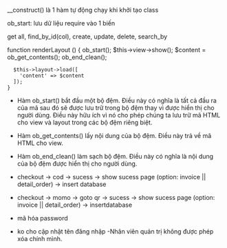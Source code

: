 \_\_construct() là 1 hàm tự động chạy khi khởi tạo class

ob_start: lưu dữ liệu require vào 1 biến

get all, find_by_id(col), create, update, delete, search_by

function renderLayout () {
ob_start();
$this->view->show();
$content = ob_get_contents();
ob_end_clean();

      $this->layout->load([
        'content' => $content
      ]);
    }

- Hàm ob_start() bắt đầu một bộ đệm. Điều này có nghĩa là tất cả đầu ra của mã sau đó sẽ được lưu trữ trong bộ đệm thay vì được hiển thị cho người dùng. Điều này hữu ích vì nó cho phép chúng ta lưu trữ mã HTML cho view và layout trong các bộ đệm riêng biệt.
- Hàm ob_get_contents() lấy nội dung của bộ đệm. Điều này trả về mã HTML cho view.
- Hàm ob_end_clean() làm sạch bộ đệm. Điều này có nghĩa là nội dung của bộ đệm được hiển thị cho người dùng.

- checkout -> cod -> sucess -> show sucess page (option: invoice || detail_order) -> insert database
- checkout -> momo -> goto qr -> sucess -> show sucess page (option: invoice || detail_order) -> insertdatabase

- mã hóa password

- ko cho cập nhật tên đăng nhập
  -Nhân viên quản trị không được phép xóa chính mình.
